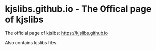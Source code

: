 # kjslibs.github.io - The Offical page of kjslibs

The official page of kjslibs: https://kjslibs.github.io

Also contains kjslibs files.
